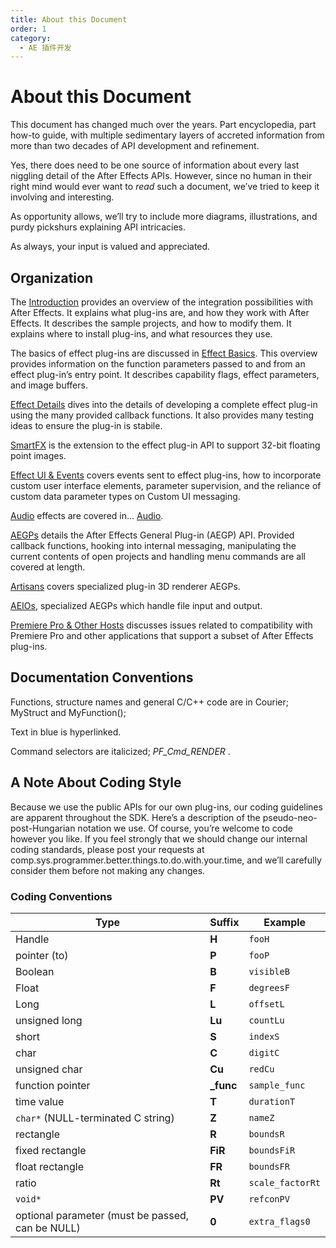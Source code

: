 ```yaml
---
title: About this Document
order: 1
category:
  - AE 插件开发
---
```


# About this Document

This document has changed much over the years. Part encyclopedia, part how-to guide, with multiple sedimentary layers of accreted information from more than two decades of API development and refinement.

Yes, there does need to be one source of information about every last niggling detail of the After Effects APIs. However, since no human in their right mind would ever want to _read_ such a document, we’ve tried to keep it involving and interesting.

As opportunity allows, we’ll try to include more diagrams, illustrations, and purdy pickshurs explaining API intricacies.

As always, your input is valued and appreciated.

## Organization

The [Introduction](../intro/intro.html) provides an overview of the integration possibilities with After Effects. It explains what plug-ins are, and how they work with After Effects. It describes the sample projects, and how to modify them. It explains where to install plug-ins, and what resources they use.

The basics of effect plug-ins are discussed in [Effect Basics](../effect-basics/effect-basics.html). This overview provides information on the function parameters passed to and from an effect plug-in’s entry point. It describes capability flags, effect parameters, and image buffers.

[Effect Details](../effect-details/effect-details.html) dives into the details of developing a complete effect plug-in using the many provided callback functions. It also provides many testing ideas to ensure the plug-in is stabile.

[SmartFX](../smartfx/smartfx.html) is the extension to the effect plug-in API to support 32-bit floating point images.

[Effect UI &amp; Events](../effect-ui-events/effect-ui-events.html) covers events sent to effect plug-ins, how to incorporate custom user interface elements, parameter supervision, and the reliance of custom data parameter types on Custom UI messaging.

[Audio](../audio/audio.html) effects are covered in… [Audio](../audio/audio.html).

[AEGPs](../aegps/aegps.html) details the After Effects General Plug-in (AEGP) API. Provided callback functions, hooking into internal messaging, manipulating the current contents of open projects and handling menu commands are all covered at length.

[Artisans](../artisans/artisans.html) covers specialized plug-in 3D renderer AEGPs.

[AEIOs](../aeios/aeios.html), specialized AEGPs which handle file input and output.

[Premiere Pro &amp; Other Hosts](../ppro/ppro.html) discusses issues related to compatibility with Premiere Pro and other applications that support a subset of After Effects plug-ins.

## Documentation Conventions

Functions, structure names and general C/C++ code are in Courier; MyStruct and MyFunction();

Text in blue is hyperlinked.

Command selectors are italicized; _PF_Cmd_RENDER_ .

## A Note About Coding Style

Because we use the public APIs for our own plug-ins, our coding guidelines are apparent throughout the SDK. Here’s a description of the pseudo-neo-post-Hungarian notation we use. Of course, you’re welcome to code however you like. If you feel strongly that we should change our internal coding standards, please post your requests at comp.sys.programmer.better.things.to.do.with.your.time, and we’ll carefully consider them before not making any changes.

### Coding Conventions

| Type                                             | Suffix     | Example          |
| ------------------------------------------------ | ---------- | ---------------- |
| Handle                                           | **H**      | `fooH`           |
| pointer (to)                                     | **P**      | `fooP`           |
| Boolean                                          | **B**      | `visibleB`       |
| Float                                            | **F**      | `degreesF`       |
| Long                                             | **L**      | `offsetL`        |
| unsigned long                                    | **Lu**     | `countLu`        |
| short                                            | **S**      | `indexS`         |
| char                                             | **C**      | `digitC`         |
| unsigned char                                    | **Cu**     | `redCu`          |
| function pointer                                 | **\_func** | `sample_func`    |
| time value                                       | **T**      | `durationT`      |
| `char*` (NULL-terminated C string)               | **Z**      | `nameZ`          |
| rectangle                                        | **R**      | `boundsR`        |
| fixed rectangle                                  | **FiR**    | `boundsFiR`      |
| float rectangle                                  | **FR**     | `boundsFR`       |
| ratio                                            | **Rt**     | `scale_factorRt` |
| `void*`                                          | **PV**     | `refconPV`       |
| optional parameter (must be passed, can be NULL) | **0**      | `extra_flags0`   |
